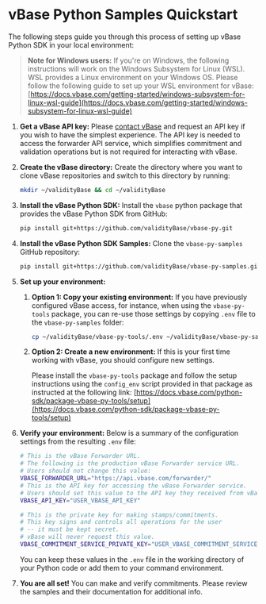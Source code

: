 # vBase Python Samples Quickstart

The following steps guide you through this process of setting up vBase Python SDK in your local environment:

> **Note for Windows users:**
    If you're on Windows, the following instructions will work on the Windows Subsystem for Linux (WSL). WSL provides a Linux environment on your Windows OS. Please follow the following guide to set up your WSL environment for vBase: [https://docs.vbase.com/getting-started/windows-subsystem-for-linux-wsl-guide](https://docs.vbase.com/getting-started/windows-subsystem-for-linux-wsl-guide)

1. **Get a vBase API key:**
    Please [contact vBase](https://www.vbase.com/contact/) and request an API key if you wish to have the simplest experience. The API key is needed to access the forwarder API service, which simplifies commitment and validation operations but is not required for interacting with vBase.

1. **Create the vBase directory:**
    Create the directory where you want to clone vBase repositories and switch to this directory by running:
    ```bash
    mkdir ~/validityBase && cd ~/validityBase
    ```

1. **Install the vBase Python SDK:**
    Install the `vbase` python package that provides the vBase Python SDK from GitHub:
    ```bash
    pip install git+https://github.com/validityBase/vbase-py.git
    ```

2. **Install the vBase Python SDK Samples:**
    Clone the `vbase-py-samples` GitHub repository:
    ```bash
    pip install git+https://github.com/validityBase/vbase-py-samples.git
    ```

3. **Set up your environment:**

   1. **Option 1: Copy your existing environment:**
        If you have previously configured vBase access, for instance, when using the `vbase-py-tools` package, you can re-use those settings by copying `.env` file to the `vbase-py-samples` folder:
        ```bash
        cp ~/validityBase/vbase-py-tools/.env ~/validityBase/vbase-py-samples
        ```

   2. **Option 2: Create a new environment:**
        If this is your first time working with vBase, you should configure new settings.

        Please install the `vbase-py-tools` package and follow the setup instructions using the `config_env` script provided in that package as instructed at the following link: [https://docs.vbase.com/python-sdk/package-vbase-py-tools/setup](https://docs.vbase.com/python-sdk/package-vbase-py-tools/setup)

4. **Verify your environment:**
    Below is a summary of the configuration settings from the resulting `.env` file:

    ```bash
    # This is the vBase Forwarder URL. 
    # The following is the production vBase Forwarder service URL.
    # Users should not change this value:
    VBASE_FORWARDER_URL="https://api.vbase.com/forwarder/"
    # This is the API key for accessing the vBase Forwarder service.
    # Users should set this value to the API key they received from vBase.
    VBASE_API_KEY="USER_VBASE_API_KEY"

    # This is the private key for making stamps/commitments.
    # This key signs and controls all operations for the user
    # -- it must be kept secret.
    # vBase will never request this value.
    VBASE_COMMITMENT_SERVICE_PRIVATE_KEY="USER_VBASE_COMMITMENT_SERVICE_PRIVATE_KEY"
    ```
    You can keep these values in the `.env` file in the working directory of your Python code or add them to your command environment.

5. **You are all set!**
    You can make and verify commitments. Please review the samples and their documentation for additional info.
